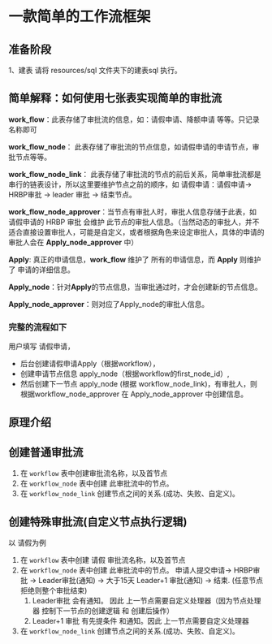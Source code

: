 # 一款简单的工作流框架

## 准备阶段
1、建表
请将 resources/sql 文件夹下的建表sql 执行。

## 简单解释：如何使用七张表实现简单的审批流

**work_flow**：此表存储了审批流的信息，如：请假申请、降额申请 等等。只记录名称即可

**work_flow_node**： 此表存储了审批流的节点信息，如请假申请的申请节点，审批节点等等。

**work_flow_node_link**： 此表存储了审批流的节点的前后关系，简单审批流都是串行的链表设计，所以这里要维护节点之前的顺序，如 请假申请：请假申请-> HRBP审批 -> leader 审批 -> 结束节点。

**work_flow_node_approver**：当节点有审批人时，审批人信息存储于此表，如  请假申请的 HRBP 审批 会维护 此节点的审批人信息。（当然动态的审批人，并不适合直接设置审批人，可能是自定义，或者根据角色来设定审批人，具体的申请的审批人会在 **Apply_node_approver** 中）




**Apply**: 真正的申请信息，**work_flow** 维护了 所有的申请信息，而 **Apply** 则维护了 申请的详细信息。

**Apply_node**：针对**Apply**的节点信息，当审批通过时，才会创建新的节点信息。

**Apply_node_approver**：则对应了Apply_node的审批人信息。

### 完整的流程如下

用户填写 请假申请，
- 后台创建请假申请Apply（根据workflow），
- 创建申请节点信息 apply_node（根据workflow的first_node_id）, 
- 然后创建下一节点 apply_node (根据 workflow_node_link)，有审批人，则根据workflow_node_approver 在 Apply_node_approver 中创建信息。

## 原理介绍

## 创建普通审批流
1. 在 ```workflow``` 表中创建审批流名称，以及首节点 
2. 在 ```workflow_node``` 表中创建 此审批流中的节点。 
3. 在 ```workflow_node_link``` 创建节点之间的关系.(成功、失败、自定义)。

## 创建特殊审批流(自定义节点执行逻辑)
以 请假为例
1. 在 ```workflow``` 表中创建 请假 审批流名称，以及首节点
2. 在 ```workflow_node``` 表中创建 此审批流中的节点。 申请人提交申请-> HRBP审批 -> Leader审批(通知) -> 大于15天 Leader+1 审批(通知) -> 结束. (任意节点拒绝则整个审批结束)
   1. Leader审批 会有通知。 因此 上一节点需要自定义处理器（因为节点处理器 控制下一节点的创建逻辑 和 创建后操作）
   2. Leader+1 审批 有先提条件 和通知。因此 上一节点需要自定义处理器
3. 在 ```workflow_node_link``` 创建节点之间的关系.(成功、失败、自定义)。
